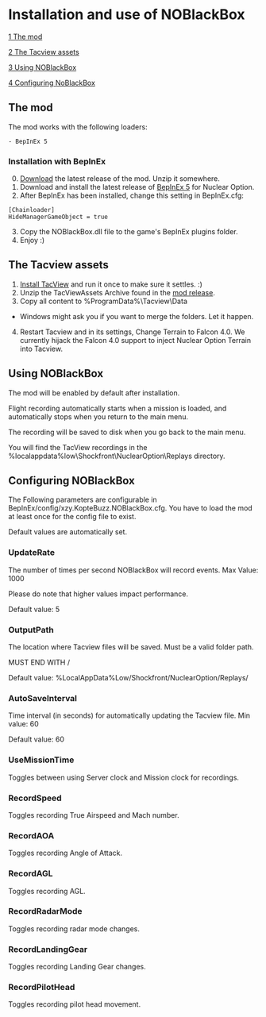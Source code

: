 # Installation and use of NOBlackBox
[1 The mod](./INSTALL.md#the-mod)

[2 The Tacview assets](./INSTALL.md#the-tacview-assets)

[3 Using NOBlackBox](./INSTALL.md#using-noblackbox)

[4 Configuring NoBlackBox](./INSTALL.md#configuring-noblackbox)


## The mod
The mod works with the following loaders:

	- BepInEx 5

### Installation with BepInEx
0. [Download](https://github.com/KopterBuzz/NOBlackBox/releases) the latest release of the mod. Unzip it somewhere.
1. Download and install the latest release of [BepInEx 5](https://github.com/BepInEx/BepInEx/releases/latest) for Nuclear Option.
2. After BepInEx has been installed, change this setting in BepInEx.cfg:
```
[Chainloader]
HideManagerGameObject = true
```
3. Copy the NOBlackBox.dll file to the game's BepInEx plugins folder.
4. Enjoy :)

## The Tacview assets
1. [Install TacView](https://www.tacview.net/download/latest/en/) and run it once to make sure it settles. :)
2. Unzip the TacViewAssets Archive found in the [mod release](https://github.com/KopterBuzz/NOBlackBox/releases/latest).
3. Copy all content to %ProgramData%\Tacview\Data
	
- Windows might ask you if you want to merge the folders. Let it happen.
4. Restart Tacview and in its settings, Change Terrain to Falcon 4.0. We currently hijack the Falcon 4.0 support to inject Nuclear Option Terrain into Tacview.
## Using NOBlackBox
The mod will be enabled by default after installation.

Flight recording automatically starts when a mission is loaded, and automatically stops when you return to the main menu.

The recording will be saved to disk when you go back to the main menu.

You will find the TacView recordings in the %localappdata%low\Shockfront\NuclearOption\Replays directory.

## Configuring NOBlackBox
The Following parameters are configurable in BepInEx/config/xzy.KopteBuzz.NOBlackBox.cfg. You have to load the mod at least once for the config file to exist.

Default values are automatically set.

### UpdateRate

The number of times per second NOBlackBox will record events. Max Value: 1000

Please do note that higher values impact performance.

Default value: 5

### OutputPath
The location where Tacview files will be saved. Must be a valid folder path.

MUST END WITH /

Default value: %LocalAppData%Low/Shockfront/NuclearOption/Replays/

### AutoSaveInterval

Time interval (in seconds) for automatically updating the Tacview file. Min value: 60

Default value: 60

### UseMissionTime

Toggles between using Server clock and Mission clock for recordings.

### RecordSpeed

Toggles recording True Airspeed and Mach number.

### RecordAOA

Toggles recording Angle of Attack.

### RecordAGL

Toggles recording AGL.

### RecordRadarMode

Toggles recording radar mode changes.

### RecordLandingGear

Toggles recording Landing Gear changes.

### RecordPilotHead

Toggles recording pilot head movement.
